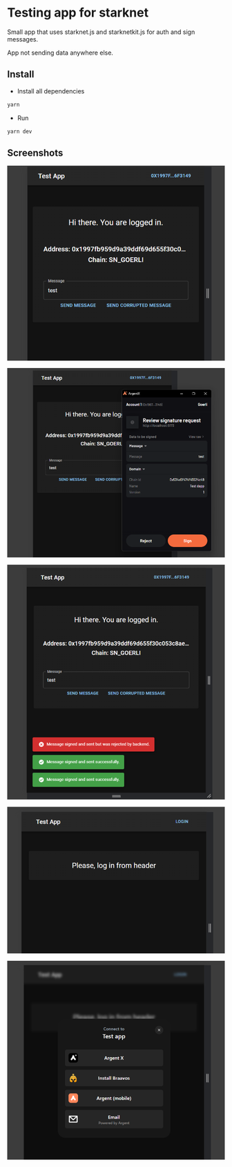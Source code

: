# Testing app for starknet

Small app that uses starknet.js and starknetkit.js 
for auth and sign messages.

App not sending data anywhere else. 

## Install

- Install all dependencies
```bash
yarn
```
- Run
```bash
yarn dev
```

## Screenshots

![img.png](screenshots/img.png)

![img_1.png](screenshots/img_1.png)

![img_2.png](screenshots/img_2.png)

![img_3.png](screenshots/img_3.png)

![img_4.png](screenshots/img_4.png)

